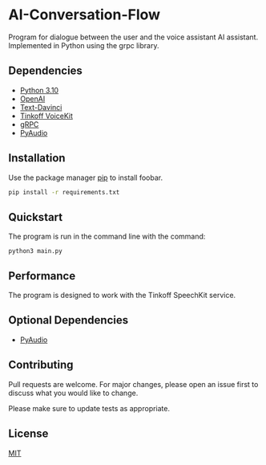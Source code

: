 # AI-Conversation-Flow

Program for dialogue between the user and the voice assistant AI assistant.
Implemented in Python using the grpc library.

## Dependencies

- [Python 3.10](https://www.python.org/downloads/)
- [OpenAI](https://openai.com/)
- [Text-Davinci](https://openai.com/blog/davinci/)
- [Tinkoff VoiceKit](https://tinkoff.ru/developer/speechkit/)
- [gRPC](https://grpc.io/)
- [PyAudio](https://pypi.org/project/PyAudio/)

## Installation

Use the package manager [pip](https://pip.pypa.io/en/stable/) to install foobar.

```bash
pip install -r requirements.txt
```

## Quickstart

The program is run in the command line with the command:

```
python3 main.py
```

## Performance

The program is designed to work with the Tinkoff SpeechKit service.

## Optional Dependencies

- [PyAudio](https://pypi.org/project/PyAudio/)

## Contributing

Pull requests are welcome. For major changes, please open an issue first to discuss what you would like to change.

Please make sure to update tests as appropriate.

## License

[MIT](https://choosealicense.com/licenses/mit/)
